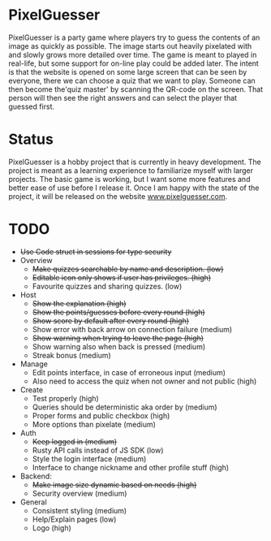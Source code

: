 
# PixelGuesser
PixelGuesser is a party game where players try to guess the contents of an
image as quickly as possible. The image starts out heavily pixelated with 
and slowly grows more detailed over time. The game is meant to played in 
real-life, but some support for on-line play could be added later. The 
intent is that the website is opened on some large screen that can be seen 
by everyone, there we can choose a quiz that we want to play. Someone can 
then become the'quiz master' by scanning the QR-code on the screen. That 
person will then see the right answers and can select the player that 
guessed first.

# Status
PixelGuesser is a hobby project that is currently in heavy development.
The project is meant as a learning experience to familiarize myself with larger projects.
The basic game is working, but I want some more features and better ease 
of use before I release it. Once I am happy with the state of the project,
it will be released on the website www.pixelguesser.com.

# TODO
- ~~Use Code struct in sessions for type security~~
- Overview 
  - ~~Make quizzes searchable by name and description. (low)~~
  - ~~Editable icon only shows if user has privileges. (high)~~
  - Favourite quizzes and sharing quizzes. (low)
- Host
  - ~~Show the explanation (high)~~
  - ~~Show the points/guesses before every round (high)~~
  - ~~Show score by default after every round (high)~~
  - Show error with back arrow on connection failure (medium)
  - ~~Show warning when trying to leave the page (high)~~
  - Show warning also when back is pressed (medium)
  - Streak bonus (medium)
- Manage
  - Edit points interface, in case of erroneous input (medium)
  - Also need to access the quiz when not owner and not public (high)
- Create
  - Test properly (high)
  - Queries should be deterministic aka order by (medium)
  - Proper forms and public checkbox (high)
  - More options than pixelate (medium)
- Auth
  - ~~Keep logged in (medium)~~
  - Rusty API calls instead of JS SDK (low)
  - Style the login interface (medium)
  - Interface to change nickname and other profile stuff (high)
- Backend:
  - ~~Make image size dynamic based on needs (high)~~
  - Security overview (medium)
- General
  - Consistent styling (medium)
  - Help/Explain pages (low)
  - Logo (high)


  


